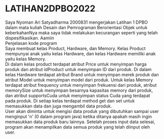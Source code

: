 # LATIHAN2DPBO2022

Saya Nyoman Ari Satyadharma 2000831 mengerjakan Latihan 1 DPBO dalam mata kuliah Desain dan Pemrograman Berorientasi Objek untuk keberkahanNya maka saya tidak melakukan kecurangan seperti yang telah dispesifikasikan. Aamiin
<br>
Penjelasan kode program
<br>
Saya membuat kelas Product, Hardware, dan Memory. Kelas Product mempunyai anak yaitu kelas Hardware, dan kelas Hardware memiliki anak yaitu kelas Memory.
<br>
Di dalam kelas product terdapat atribut Price untuk menyimpan harga produk dan atribut idProduct untuk menyimpan ID dari produk. Di dalam kelas Hardware terdapat atribut Brand untuk menyimpan merek produk dan atribut Model untuk menyimpan model dari produk. Untuk kelas Memory terdapat atribut frequency untuk menyimpan frekuensi dari produk, atribut memorySize untuk menyimpan besarnya kapasitas memory dari produk, dan atribut supportsCuda untuk menyimpan status Cuda yang terdapat pada produk. Di setiap kelas terdapat method get dan set untuk memasukkan data dan juga mengambil data produk.
<br>
User akan diminta untuk mengisi data produk yang dibutuhkan sampai user menginput 'n' (0 dalam program java) ketika ditanya apakah masih ingin memasukkan data produk baru lainnya. Setelah proses input data selesai, program akan menampilkan data semua produk yang telah diinput oleh user.

